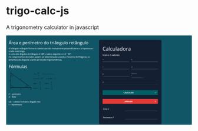 # trigo-calc-js
A trigonometry calculator in javascript
<div>
  <img src="https://github.com/joellpaim/trigo-calc-js/blob/master/assets/img/Capturar.PNG" alt="Screen">
</div>
